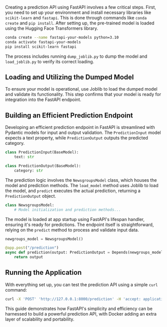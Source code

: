 Creating a prediction API using FastAPI involves a few critical steps. First, you need to set up your environment and install necessary libraries like `scikit-learn` and `fastapi`. This is done through commands like `conda create` and `pip install`. After setting up, the pre-trained model is loaded using the Hugging Face Transformers library.

```bash
conda create --name fastapi-your-models python=3.10
conda activate fastapi-your-models
pip install scikit-learn fastapi
```

The process includes running `dump_joblib.py` to dump the model and `load_joblib.py` to verify its correct loading.

## Loading and Utilizing the Dumped Model

To ensure your model is operational, use Joblib to load the dumped model and validate its functionality. This step confirms that your model is ready for integration into the FastAPI endpoint.

## Building an Efficient Prediction Endpoint

Developing an efficient prediction endpoint in FastAPI is streamlined with Pydantic models for input and output validation. The `PredictionInput` model expects a text property, while `PredictionOutput` outputs the predicted category.

```python
class PredictionInput(BaseModel):
    text: str

class PredictionOutput(BaseModel):
    category: str
```

The prediction logic involves the `NewsgroupsModel` class, which houses the model and prediction methods. The `load_model` method uses Joblib to load the model, and `predict` executes the actual prediction, returning a `PredictionOutput` object.

```python
class NewsgroupsModel:
    # Model initialization and prediction methods...
```

The model is loaded at app startup using FastAPI's lifespan handler, ensuring it's ready for predictions. The endpoint itself is straightforward, relying on the `predict` method to process and validate input data.

```python
newgroups_model = NewsgroupsModel()

@app.post("/prediction")
async def prediction(output: PredictionOutput = Depends(newgroups_model.predict)) -> PredictionOutput:
    return output
```

## Running the Application

With everything set up, you can test the prediction API using a simple `curl` command:

```bash
curl -X 'POST' 'http://127.0.0.1:8000/prediction' -H 'accept: application/json' -H 'Content-Type: application/json' -d '{"text": "your text here"}'
```

This guide demonstrates how FastAPI's simplicity and efficiency can be harnessed to build a powerful prediction API, with Docker adding an extra layer of scalability and portability.
